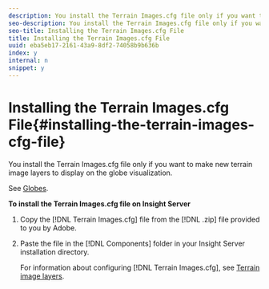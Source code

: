```yaml
---
description: You install the Terrain Images.cfg file only if you want to make new terrain image layers to display on the globe visualization.
seo-description: You install the Terrain Images.cfg file only if you want to make new terrain image layers to display on the globe visualization.
seo-title: Installing the Terrain Images.cfg File
title: Installing the Terrain Images.cfg File
uuid: eba5eb17-2161-43a9-8df2-74058b9b636b
index: y
internal: n
snippet: y
---
```


# Installing the Terrain Images.cfg File{#installing-the-terrain-images-cfg-file}

You install the Terrain Images.cfg file only if you want to make new terrain image layers to display on the globe visualization.

See [Globes](https://marketing.adobe.com/resources/help/en_US/insight/client/c_globes.html).

**To install the Terrain Images.cfg file on Insight Server** 

1. Copy the [!DNL Terrain Images.cfg] file from the [!DNL .zip] file provided to you by Adobe.
1. Paste the file in the [!DNL Components] folder in your Insight Server installation directory.

   For information about configuring [!DNL Terrain Images.cfg], see [Terrain image layers](https://marketing.adobe.com/resources/help/en_US/insight/geo/c_trn_img_lyrs.html). 


